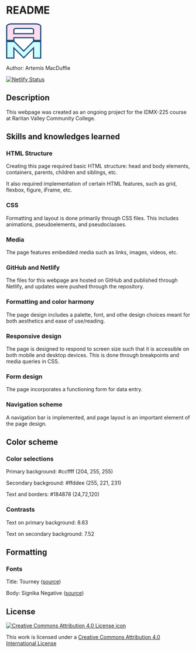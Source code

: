 # README

![A M icon](img\favicon-96x96.png)

Author: Artemis MacDuffie

[![Netlify Status](https://api.netlify.com/api/v1/badges/549e816f-a343-455f-af31-6406ab6e8817/deploy-status)](https://app.netlify.com/sites/about-me-artemismacduffie/deploys)

## Description

This webpage was created as an ongoing project for the IDMX-225 course at Raritan Valley Community College.

## Skills and knowledges learned

### HTML Structure

Creating this page required basic HTML structure: head and body elements, containers, parents, children and siblings, etc.

It also required implementation of certain HTML features, such as grid, flexbox, figure, iFrame, etc.

### CSS

Formatting and layout is done primarily through CSS files. This includes animations, pseudoelements, and pseudoclasses.

### Media

The page features embedded media such as links, images, videos, etc.

### GitHub and Netlify

The files for this webpage are hosted on GitHub and published through Netlify, and updates were pushed through the repository.

### Formatting and color harmony

The page design includes a palette, font, and othe design choices meant for both aesthetics and ease of use/reading.

### Responsive design

The page is designed to respond to screen size such that it is accessible on both mobile and desktop devices. This is done through breakpoints and media queries in CSS.

### Form design

The page incorporates a functioning form for data entry.

### Navigation scheme

A navigation bar is implemented, and page layout is an important element of the page design.

## Color scheme

### Color selections

Primary background: #ccffff (204, 255, 255)

Secondary background: #ffddee (255, 221, 231)

Text and borders: #184878 (24,72,120)

### Contrasts

Text on primary background: 8.63

Text on secondary background: 7.52

## Formatting

### Fonts

Title: Tourney ([source](https://fonts.google.com/specimen/Tourney))

Body: Signika Negative ([source](https://fonts.google.com/specimen/Signika+Negative))

## License

[![Creative Commons Attribution 4.0 License icon](https://i.creativecommons.org/l/by/4.0/88x31.png)](http://creativecommons.org/licenses/by/4.0)

This work is licensed under a [Creative Commons Attribution 4.0 International License](http://creativecommons.org/licenses/by/4.0)
